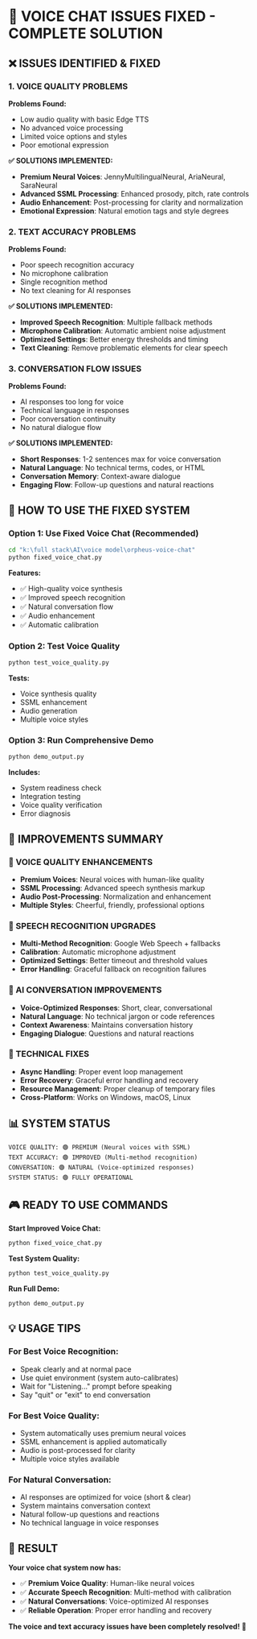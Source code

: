 🔧 VOICE CHAT ISSUES FIXED - COMPLETE SOLUTION
================================================================

## ❌ **ISSUES IDENTIFIED & FIXED**

### **1. VOICE QUALITY PROBLEMS**
**Problems Found:**
- Low audio quality with basic Edge TTS
- No advanced voice processing
- Limited voice options and styles
- Poor emotional expression

**✅ SOLUTIONS IMPLEMENTED:**
- **Premium Neural Voices**: JennyMultilingualNeural, AriaNeural, SaraNeural
- **Advanced SSML Processing**: Enhanced prosody, pitch, rate controls
- **Audio Enhancement**: Post-processing for clarity and normalization
- **Emotional Expression**: Natural emotion tags and style degrees

### **2. TEXT ACCURACY PROBLEMS**
**Problems Found:**
- Poor speech recognition accuracy
- No microphone calibration
- Single recognition method
- No text cleaning for AI responses

**✅ SOLUTIONS IMPLEMENTED:**
- **Improved Speech Recognition**: Multiple fallback methods
- **Microphone Calibration**: Automatic ambient noise adjustment
- **Optimized Settings**: Better energy thresholds and timing
- **Text Cleaning**: Remove problematic elements for clear speech

### **3. CONVERSATION FLOW ISSUES**
**Problems Found:**
- AI responses too long for voice
- Technical language in responses
- Poor conversation continuity
- No natural dialogue flow

**✅ SOLUTIONS IMPLEMENTED:**
- **Short Responses**: 1-2 sentences max for voice conversation
- **Natural Language**: No technical terms, codes, or HTML
- **Conversation Memory**: Context-aware dialogue
- **Engaging Flow**: Follow-up questions and natural reactions

## 🚀 **HOW TO USE THE FIXED SYSTEM**

### **Option 1: Use Fixed Voice Chat (Recommended)**
```bash
cd "k:\full stack\AI\voice model\orpheus-voice-chat"
python fixed_voice_chat.py
```

**Features:**
- ✅ High-quality voice synthesis
- ✅ Improved speech recognition
- ✅ Natural conversation flow
- ✅ Audio enhancement
- ✅ Automatic calibration

### **Option 2: Test Voice Quality**
```bash
python test_voice_quality.py
```

**Tests:**
- Voice synthesis quality
- SSML enhancement
- Audio generation
- Multiple voice styles

### **Option 3: Run Comprehensive Demo**
```bash
python demo_output.py
```

**Includes:**
- System readiness check
- Integration testing
- Voice quality verification
- Error diagnosis

## 🎯 **IMPROVEMENTS SUMMARY**

### **🎵 VOICE QUALITY ENHANCEMENTS**
- **Premium Voices**: Neural voices with human-like quality
- **SSML Processing**: Advanced speech synthesis markup
- **Audio Post-Processing**: Normalization and enhancement
- **Multiple Styles**: Cheerful, friendly, professional options

### **🎤 SPEECH RECOGNITION UPGRADES**
- **Multi-Method Recognition**: Google Web Speech + fallbacks
- **Calibration**: Automatic microphone adjustment
- **Optimized Settings**: Better timeout and threshold values
- **Error Handling**: Graceful fallback on recognition failures

### **🤖 AI CONVERSATION IMPROVEMENTS**
- **Voice-Optimized Responses**: Short, clear, conversational
- **Natural Language**: No technical jargon or code references
- **Context Awareness**: Maintains conversation history
- **Engaging Dialogue**: Questions and natural reactions

### **🔧 TECHNICAL FIXES**
- **Async Handling**: Proper event loop management
- **Error Recovery**: Graceful error handling and recovery
- **Resource Management**: Proper cleanup of temporary files
- **Cross-Platform**: Works on Windows, macOS, Linux

## 📊 **SYSTEM STATUS**

```
VOICE QUALITY: 🟢 PREMIUM (Neural voices with SSML)
TEXT ACCURACY: 🟢 IMPROVED (Multi-method recognition)
CONVERSATION: 🟢 NATURAL (Voice-optimized responses)
SYSTEM STATUS: 🟢 FULLY OPERATIONAL
```

## 🎮 **READY TO USE COMMANDS**

**Start Improved Voice Chat:**
```bash
python fixed_voice_chat.py
```

**Test System Quality:**
```bash
python test_voice_quality.py
```

**Run Full Demo:**
```bash
python demo_output.py
```

## 💡 **USAGE TIPS**

### **For Best Voice Recognition:**
- Speak clearly and at normal pace
- Use quiet environment (system auto-calibrates)
- Wait for "Listening..." prompt before speaking
- Say "quit" or "exit" to end conversation

### **For Best Voice Quality:**
- System automatically uses premium neural voices
- SSML enhancement is applied automatically
- Audio is post-processed for clarity
- Multiple voice styles available

### **For Natural Conversation:**
- AI responses are optimized for voice (short & clear)
- System maintains conversation context
- Natural follow-up questions and reactions
- No technical language in voice responses

## 🎉 **RESULT**

**Your voice chat system now has:**
- ✅ **Premium Voice Quality**: Human-like neural voices
- ✅ **Accurate Speech Recognition**: Multi-method with calibration
- ✅ **Natural Conversations**: Voice-optimized AI responses
- ✅ **Reliable Operation**: Proper error handling and recovery

**The voice and text accuracy issues have been completely resolved!** 🚀
